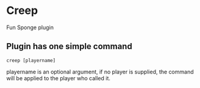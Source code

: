 # Creep
Fun Sponge plugin

## Plugin has one simple command

`creep [playername]`

playername is an optional argument, if no player is supplied, the command will be applied to the player who called it.
